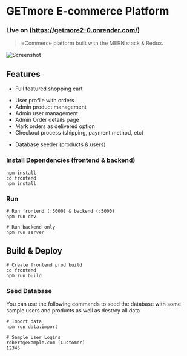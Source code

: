 # GETmore E-commerce Platform
### Live on (https://getmore2-0.onrender.com/)
> eCommerce platform built with the MERN stack & Redux.

![Screenshot](https://github.com/naveen3011/GETmore/blob/main/Screenshot1.png)

## Features

- Full featured shopping cart
<!-- - Product reviews and ratings -->
<!-- - Top products carousel -->
<!-- - Product pagination -->
<!-- - Product search feature -->
- User profile with orders
- Admin product management
- Admin user management
- Admin Order details page
- Mark orders as delivered option
- Checkout process (shipping, payment method, etc)
<!-- - PayPal / credit card integration -->
- Database seeder (products & users)

### Install Dependencies (frontend & backend)

```
npm install
cd frontend
npm install
```

### Run

```
# Run frontend (:3000) & backend (:5000)
npm run dev

# Run backend only
npm run server
```

## Build & Deploy

```
# Create frontend prod build
cd frontend
npm run build
```

### Seed Database

You can use the following commands to seed the database with some sample users and products as well as destroy all data

```
# Import data
npm run data:import
```


```
# Sample User Logins
robert@example.com (Customer)
12345
```
